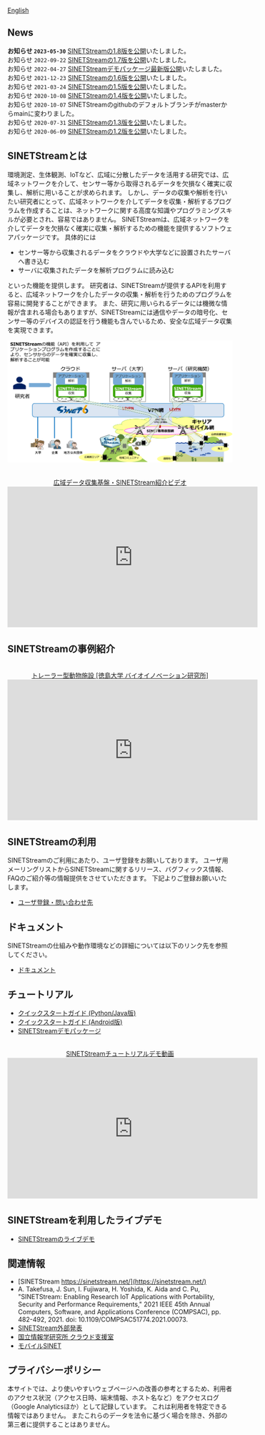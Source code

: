 <!--
Copyright (C) 2019 National Institute of Informatics

Licensed to the Apache Software Foundation (ASF) under one
or more contributor license agreements.  See the NOTICE file
distributed with this work for additional information
regarding copyright ownership.  The ASF licenses this file
to you under the Apache License, Version 2.0 (the
"License"); you may not use this file except in compliance
with the License.  You may obtain a copy of the License at

  http://www.apache.org/licenses/LICENSE-2.0

Unless required by applicable law or agreed to in writing,
software distributed under the License is distributed on an
"AS IS" BASIS, WITHOUT WARRANTIES OR CONDITIONS OF ANY
KIND, either express or implied.  See the License for the
specific language governing permissions and limitations
under the License.
-->

[English](index.en.md)

## News

**お知らせ `2023-05-30`** [SINETStreamの1.8版を公開](docs/news/20230526-release_v18.md)いたしました。<br/>
お知らせ `2022-09-22` [SINETStreamの1.7版を公開](docs/news/20220922-release_v17.md)いたしました。<br/>
お知らせ `2022-04-27` [SINETStreamデモパッケージ最新版公開](docs/news/20220427-release-demo.md)いたしました。<br/>
お知らせ `2021-12-23` [SINETStreamの1.6版を公開](docs/news/20211223-release_v16.md)いたしました。<br/>
お知らせ `2021-03-24` [SINETStreamの1.5版を公開](docs/news/20210324-release_v15.md)いたしました。<br/>
お知らせ `2020-10-08` [SINETStreamの1.4版を公開](docs/news/20200731-release_v14.md)いたしました。<br/>
お知らせ `2020-10-07` SINETStreamのgithubのデフォルトブランチがmasterからmainに変わりました。<br/>
お知らせ `2020-07-31` [SINETStreamの1.3版を公開](docs/news/20200731-release_v13.md)いたしました。<br/>
お知らせ `2020-06-09` [SINETStreamの1.2版を公開](docs/news/20200609-release_v12.md)いたしました。<br/>

## SINETStreamとは

環境測定、生体観測、IoTなど、広域に分散したデータを活用する研究では、広域ネットワークを介して、センサー等から取得されるデータを欠損なく確実に収集し、解析に用いることが求められます。
しかし、データの収集や解析を行いたい研究者にとって、広域ネットワークを介してデータを収集・解析するプログラムを作成することは、ネットワークに関する高度な知識やプログラミングスキルが必要とされ、容易ではありません。
SINETStreamは、広域ネットワークを介してデータを欠損なく確実に収集・解析するための機能を提供するソフトウェアパッケージです。
具体的には

* センサー等から収集されるデータをクラウドや大学などに設置されたサーバへ書き込む
* サーバに収集されたデータを解析プログラムに読み込む

といった機能を提供します。
研究者は、SINETStreamが提供するAPIを利用すると、広域ネットワークを介したデータの収集・解析を行うためのプログラムを容易に開発することができます。
また、研究に用いられるデータには機微な情報が含まれる場合もありますが、SINETStreamには通信やデータの暗号化、センサー等のデバイスの認証を行う機能も含んでいるため、安全な広域データ収集を実現できます。

![SINETStreamの概観](docs/images/sinetstream-00.png)

<div align="center">
<br/>
<a href="https://www.youtube.com/watch?v=Z0wlUi4lr6c">広域データ収集基盤・SINETStream紹介ビデオ</a>
<br/>
<iframe width="560" height="315" src="https://www.youtube.com/embed/Z0wlUi4lr6c" frameborder="0" allow="accelerometer; autoplay; encrypted-media; gyroscope; picture-in-picture" allowfullscreen></iframe>
</div>

## SINETStreamの事例紹介

<div align="center">
<br/>
<a href="https://www.youtube.com/watch?v=NAPdXjJIqrw">トレーラー型動物施設 [徳島大学 バイオイノベーション研究所]</a>
<br/>
<iframe width="560" height="315" src="https://www.youtube.com/embed/NAPdXjJIqrw" frameborder="0" allow="accelerometer; autoplay; encrypted-media; gyroscope; picture-in-picture" allowfullscreen></iframe>
</div>


## SINETStreamの利用

SINETStreamのご利用にあたり、ユーザ登録をお願いしております。
ユーザ用メーリングリストからSINETStreamに関するリリース、バグフィックス情報、
FAQのご紹介等の情報提供をさせていただきます。
下記よりご登録お願いいたします。

* [ユーザ登録・問い合わせ先](https://reg.nii.ac.jp/m/sinetstream_user_registration)

## ドキュメント

SINETStreamの仕組みや動作環境などの詳細については以下のリンク先を参照してください。
* [ドキュメント](README.md)

## チュートリアル

* [クイックスタートガイド (Python/Java版)](docs/tutorial/index.md)
* [クイックスタートガイド (Android版)](docs/tutorial-android/index.md)
* [SINETStreamデモパッケージ](https://github.com/nii-gakunin-cloud/sinetstream-demo)

<div align="center">
<br/>
<a href="https://www.youtube.com/watch?v=2Wjjvs3fJ9g">SINETStreamチュートリアルデモ動画</a>
<br/>
<iframe width="560" height="315" src="https://www.youtube.com/embed/2Wjjvs3fJ9g" frameborder="0" allow="accelerometer; autoplay; encrypted-media; gyroscope; picture-in-picture" allowfullscreen></iframe>
</div>

## SINETStreamを利用したライブデモ

* [SINETStreamのライブデモ](docs/livedemo/livedemo.md)

## 関連情報

- [SINETStream https://sinetstream.net/](https://sinetstream.net/) <br>
- A. Takefusa, J. Sun, I. Fujiwara, H. Yoshida, K. Aida and C. Pu, <br>
"SINETStream: Enabling Research IoT Applications with Portability, Security and Performance Requirements,"
2021 IEEE 45th Annual Computers, Software, and Applications Conference (COMPSAC), pp. 482-492, 2021.
doi: 10.1109/COMPSAC51774.2021.00073.
- [SINETStream外部発表](https://ccrd.nii.ac.jp/publications/jp.html#sinetstream)
- [国立情報学研究所 クラウド支援室](https://cloud.gakunin.jp/)
- [モバイルSINET](https://www.sinet.ad.jp/wadci)

## プライバシーポリシー

本サイトでは、より使いやすいウェブページへの改善の参考とするため、利用者のアクセス状況（アクセス日時、端末情報、ホスト名など）をアクセスログ（Google Analyticsほか）として記録しています。
これは利用者を特定できる情報ではありません。
またこれらのデータを法令に基づく場合を除き、外部の第三者に提供することはありません。
